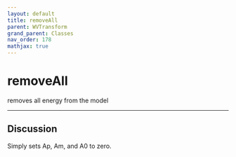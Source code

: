 ```yaml
---
layout: default
title: removeAll
parent: WVTransform
grand_parent: Classes
nav_order: 178
mathjax: true
---
```


#  removeAll

removes all energy from the model


---

## Discussion

  Simply sets Ap, Am, and A0 to zero.
  
